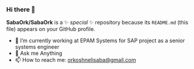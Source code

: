 ### Hi there 👋

**SabaOrk/SabaOrk** is a ✨ _special_ ✨ repository because its `README.md` (this file) appears on your GitHub profile.


- 🔭 I’m currently working at EPAM Systems for SAP project as a senior systems engineer
- 💬 Ask me Anything
- 📫 How to reach me: orkoshnelisaba@gmail.com



